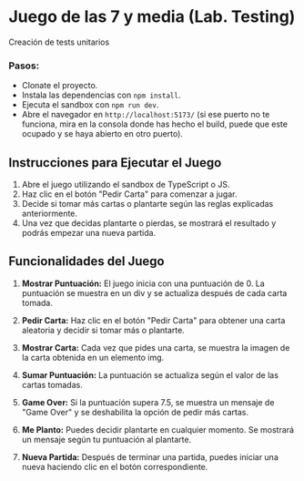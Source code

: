 # Juego de las 7 y media (Lab. Testing)
Creación de tests unitarios

### Pasos:

- Clonate el proyecto.
- Instala las dependencias con `npm install`.
- Ejecuta el sandbox con `npm run dev`.
- Abre el navegador en `http://localhost:5173/` (si ese puerto no te funciona, mira en la consola donde has hecho el build, puede que este ocupado y se haya abierto en otro puerto).


## Instrucciones para Ejecutar el Juego
1. Abre el juego utilizando el sandbox de TypeScript o JS.
2. Haz clic en el botón "Pedir Carta" para comenzar a jugar.
3. Decide si tomar más cartas o plantarte según las reglas explicadas anteriormente.
4. Una vez que decidas plantarte o pierdas, se mostrará el resultado y podrás empezar una nueva partida.

## Funcionalidades del Juego
1. **Mostrar Puntuación:** El juego inicia con una puntuación de 0. La puntuación se muestra en un div y se actualiza después de cada carta tomada.

2. **Pedir Carta:** Haz clic en el botón "Pedir Carta" para obtener una carta aleatoria y decidir si tomar más o plantarte.

3. **Mostrar Carta:** Cada vez que pides una carta, se muestra la imagen de la carta obtenida en un elemento img.

4. **Sumar Puntuación:** La puntuación se actualiza según el valor de las cartas tomadas.

4. **Game Over:** Si la puntuación supera 7.5, se muestra un mensaje de "Game Over" y se deshabilita la opción de pedir más cartas.

6. **Me Planto:** Puedes decidir plantarte en cualquier momento. Se mostrará un mensaje según tu puntuación al plantarte.

7. **Nueva Partida:** Después de terminar una partida, puedes iniciar una nueva haciendo clic en el botón correspondiente.
